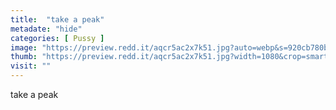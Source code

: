 ```yaml
---
title:  "take a peak"
metadate: "hide"
categories: [ Pussy ]
image: "https://preview.redd.it/aqcr5ac2x7k51.jpg?auto=webp&s=920cb780bef16bea815f31d8538dd0cd3c4f967d"
thumb: "https://preview.redd.it/aqcr5ac2x7k51.jpg?width=1080&crop=smart&auto=webp&s=2006cdfcfec41d2149adea513ed239bb0431f064"
visit: ""
---
```

take a peak
